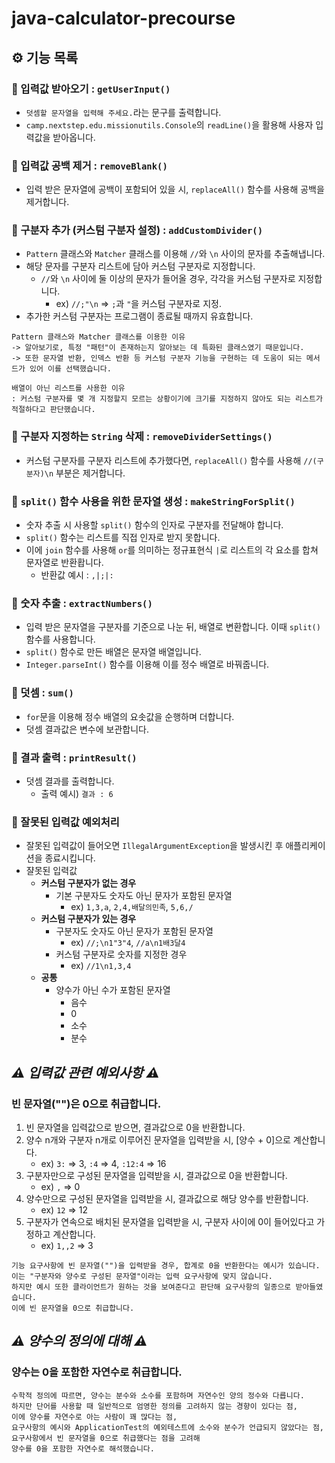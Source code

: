 # java-calculator-precourse

## ⚙️ 기능 목록

### 📌 입력값 받아오기 : `getUserInput()`

- `덧셈할 문자열을 입력해 주세요.`라는 문구를 출력합니다.
- `camp.nextstep.edu.missionutils.Console`의 `readLine()`을 활용해 사용자 입력값을 받아옵니다.

### 📌 입력값 공백 제거 : `removeBlank()`

- 입력 받은 문자열에 공백이 포함되어 있을 시, `replaceAll()` 함수를 사용해 공백을 제거합니다.

### 📌 구분자 추가 (커스텀 구분자 설정) : `addCustomDivider()`

- `Pattern` 클래스와 `Matcher` 클래스를 이용해 `//`와 `\n` 사이의 문자를 추출해냅니다.
- 해당 문자를 구분자 리스트에 담아 커스텀 구분자로 지정합니다.
    - `//`와 `\n` 사이에 둘 이상의 문자가 들어올 경우, 각각을 커스텀 구분자로 지정합니다.
        - ex) `//;"\n` => `;`과 `"`을 커스텀 구분자로 지정.
- 추가한 커스텀 구분자는 프로그램이 종료될 때까지 유효합니다.

```
Pattern 클래스와 Matcher 클래스를 이용한 이유
-> 알아보기로, 특정 "패턴"이 존재하는지 알아보는 데 특화된 클래스였기 때문입니다.
-> 또한 문자열 반환, 인덱스 반환 등 커스텀 구분자 기능을 구현하는 데 도움이 되는 메서드가 있어 이를 선택했습니다.

배열이 아닌 리스트를 사용한 이유
: 커스텀 구분자를 몇 개 지정할지 모르는 상황이기에 크기를 지정하지 않아도 되는 리스트가 적절하다고 판단했습니다.
```

### 📌 구분자 지정하는 `String` 삭제 : `removeDividerSettings()`

- 커스텀 구분자를 구분자 리스트에 추가했다면, `replaceAll()` 함수를 사용해 `//(구분자)\n` 부분은 제거합니다.

### 📌 `split()` 함수 사용을 위한 문자열 생성 : `makeStringForSplit()`

- 숫자 추출 시 사용할 `split()` 함수의 인자로 구분자를 전달해야 합니다.
- `split()` 함수는 리스트를 직접 인자로 받지 못합니다.
- 이에 `join` 함수를 사용해 `or`를 의미하는 정규표현식 `|`로 리스트의 각 요소를 합쳐 문자열로 반환홥니다.
    - 반환값 예시 : `,|;|:`

### 📌 숫자 추출 : `extractNumbers()`

- 입력 받은 문자열을 구분자를 기준으로 나눈 뒤, 배열로 변환합니다. 이때 `split()` 함수를 사용합니다.
- `split()` 함수로 만든 배열은 문자열 배열입니다.
- `Integer.parseInt()` 함수를 이용해 이를 정수 배열로 바꿔줍니다.

### 📌 덧셈 : `sum()`

- `for`문을 이용해 정수 배열의 요솟값을 순행하며 더합니다.
- 덧셈 결과값은 변수에 보관합니다.

### 📌 결과 출력 : `printResult()`

- 덧셈 결과를 출력합니다.
    - 출력 예시) `결과 : 6`

### 📌 잘못된 입력값 예외처리

- 잘못된 입력값이 들어오면 `IllegalArgumentException`을 발생시킨 후 애플리케이션을 종료시킵니다.
- 쟐못된 입력값
    - **커스텀 구분자가 없는 경우**
        - 기본 구분자도 숫자도 아닌 문자가 포함된 문자열
            - ex) `1,3,a`, `2,4,배달의민족`, `5,6,/`
    - **커스텀 구분자가 있는 경우**
        - 구분자도 숫자도 아닌 문자가 포함된 문자열
            - ex) `//;\n1"3"4`, `//a\n1배3달4`
        - 커스텀 구분자로 숫자를 지정한 경우
            - ex) `//1\n1,3,4`
    - **공통**
        - 양수가 아닌 수가 포함된 문자열
            - 음수
            - 0
            - 소수
            - 분수

## *⚠️ 입력값 관련 예외사항 ⚠️*

### 빈 문자열("")은 0으로 취급합니다.

1. 빈 문자열을 입력값으로 받으면, 결과값으로 0을 반환합니다.
2. 양수 n개와 구분자 n개로 이루어진 문자열을 입력받을 시, [양수 + 0]으로 계산합니다.
    - ex) `3:` => 3, `:4` => 4, `:12:4` => 16
3. 구분자만으로 구성된 문자열을 입력받을 시, 결과값으로 0을 반환합니다.
    - ex) `,` => 0
4. 양수만으로 구성된 문자열을 입력받을 시, 결과값으로 해당 양수를 반환합니다.
    - ex) `12` => 12
5. 구분자가 연속으로 배치된 문자열을 입력받을 시, 구분자 사이에 0이 들어있다고 가정하고 계산합니다.
    - ex) `1,,2` => 3

```
기능 요구사항에 빈 문자열("")을 입력받을 경우, 합계로 0을 반환한다는 예시가 있습니다.
이는 "구분자와 양수로 구성된 문자열"이라는 입력 요구사항에 맞지 않습니다.
하지만 예시 또한 클라이언트가 원하는 것을 보여준다고 판단해 요구사항의 일종으로 받아들였습니다.
이에 빈 문자열을 0으로 취급합니다.
```

## *⚠️ 양수의 정의에 대해 ⚠️*

### 양수는 0을 포함한 자연수로 취급합니다.

```
수학적 정의에 따르면, 양수는 분수와 소수를 포함하며 자연수인 양의 정수와 다릅니다.
하지만 단어를 사용할 때 일반적으로 엄영한 정의를 고려하지 않는 경향이 있다는 점,
이에 양수를 자연수로 아는 사람이 꽤 많다는 점,
요구사항의 예시와 ApplicationTest의 예외테스트에 소수와 분수가 언급되지 않았다는 점,
요구사항에서 빈 문자열을 0으로 취급했다는 점을 고려해
양수를 0을 포함한 자연수로 해석했습니다.
```
